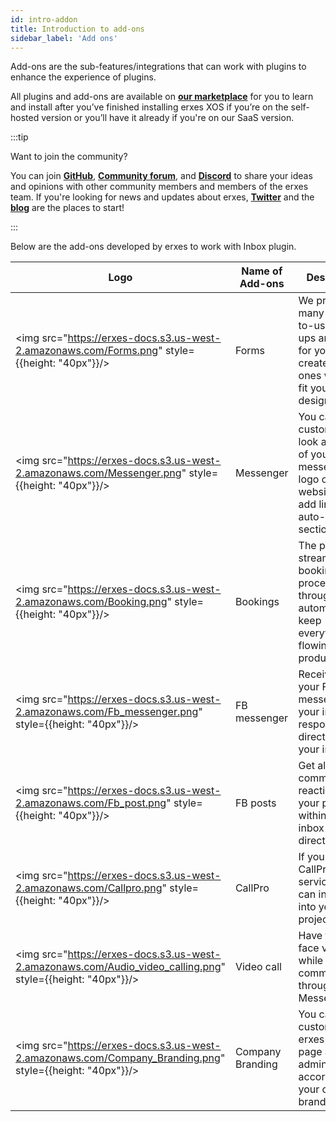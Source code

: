 ```yaml
---
id: intro-addon
title: Introduction to add-ons
sidebar_label: 'Add ons'
---
```



Add-ons are the sub-features/integrations that can work with plugins to enhance the experience of plugins.


All plugins and add-ons are available on <a href="https://erxes.io/marketplace">**our marketplace**</a> for you to learn and install after you’ve finished installing erxes XOS if you’re on the self-hosted version or you’ll have it already if you're on our SaaS version. 

:::tip

Want to join the community?

You can join <a href="https://github.com/erxes/erxes" target="_blank">**GitHub**</a>, <a href="https://github.com/erxes/erxes/discussions" >**Community forum**</a>, and <a href="https://discord.com/invite/aaGzy3gQK5" >**Discord**</a> to share your ideas and opinions with other community members and members of the erxes team. If you're looking for news and updates about erxes, <a href="https://twitter.com/erxesHQ" target="_blank">**Twitter**</a> and the <a href="https://erxes.io/blog" target="_blank">**blog**</a> are the places to start!

:::

Below are the add-ons developed by erxes to work with Inbox plugin. 


| Logo                                                                                                         | Name of Add-ons  | Description                                                                                                       |
| ------------------------------------------------------------------------------------------------------------ | ---------------- | ----------------------------------------------------------------------------------------------------------------- |
| <img src="https://erxes-docs.s3.us-west-2.amazonaws.com/Forms.png" style={{height: "40px"}}/>                | Forms            | We provide many ready-to-use pop-ups and forms for you to create the ones which will fit your website design.     |
| <img src="https://erxes-docs.s3.us-west-2.amazonaws.com/Messenger.png" style={{height: "40px"}}/>            | Messenger        | You can customize the look and feel of your messenger's logo on the website and add links to auto-reply sections. |
| <img src="https://erxes-docs.s3.us-west-2.amazonaws.com/Booking.png" style={{height: "40px"}}/>             | Bookings         | The plugin is to streamline the booking procedure through automation to keep everything flowing productively.     |
| <img src="https://erxes-docs.s3.us-west-2.amazonaws.com/Fb_messenger.png" style={{height: "40px"}}/>    | FB messenger     | Receive all your FB messenger in your inbox and respond directly from your inbox.                                 |
| <img src="https://erxes-docs.s3.us-west-2.amazonaws.com/Fb_post.png" style={{height: "40px"}}/>        | FB posts         | Get all the comments and reactions on your posts within your inbox and reply directly.                            |
| <img src="https://erxes-docs.s3.us-west-2.amazonaws.com/Callpro.png" style={{height: "40px"}}/>              | CallPro          | If you are using CallPro services, you can integrate it into your erxes project.                                  |
| <img src="https://erxes-docs.s3.us-west-2.amazonaws.com/Audio_video_calling.png" style={{height: "40px"}}/>           | Video call       | Have face to face video chat while communicating through erxes Messenger.                                         |
| <img src="https://erxes-docs.s3.us-west-2.amazonaws.com/Company_Branding.png" style={{height: "40px"}}/> | Company Branding | You can customize your erxes access page and admin panel according to your company branding.                      |
